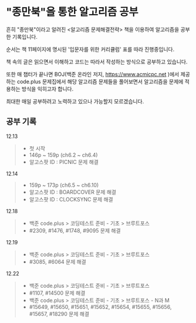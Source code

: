 # "종만북"을 통한 알고리즘 공부

흔히 "종만북"이라고 알려진 <알고리즘 문제해결전략> 책을 이용하여 알고리즘을 공부한 기록입니다.

순서는 책 11페이지에 명시된 '입문자를 위한 커리큘럼' 표를 따라 진행중입니다.

책 속의 글은 읽으면서 이해하고 코드는 따라서 작성하는 방식으로 공부하고 있습니다.

또한 매 챕터가 끝나면 BOJ(백준 온라인 저지, https://www.acmicpc.net )에서 제공하는 code.plus 문제집에서 해당 알고리즘 문제들을 풀어보면서 알고리즘을 문제에 적용하는 방식을 익히고자 합니다.

최대한 매일 공부하려고 노력하고 있으나 가능할지 모르겠습니다.

## 공부 기록

12.13

> -   첫 시작
> -   146p ~ 159p (ch6.2 ~ ch6.4)
> -   알고스팟 ID : PICNIC 문제 해결

12.14

> -   159p ~ 173p (ch6.5 ~ ch6.10)
> -   알고스팟 ID : BOARDCOVER 문제 해결
> -   알고스팟 ID : CLOCKSYNC 문제 해결

12.18

> -   백준 code.plus > 코딩테스트 준비 - 기초 > 브루트포스
> -   #2309, #1476, #1748, #9095 문제 해결

12.19

> -   백준 code.plus > 코딩테스트 준비 - 기초 > 브루트포스
> -   #3085, #6064 문제 해결

12.22

> -   백준 code.plus > 코딩테스트 준비 - 기초 > 브루트포스
> -   #1107, #14500 문제 해결
> -   백준 code.plus > 코딩테스트 준비 - 기초 > 브루트포스 - N과 M
> -   #15649, #15650, #15651, #15652, #15654, #15655, #15656, #15657, #18290 문제 해결
